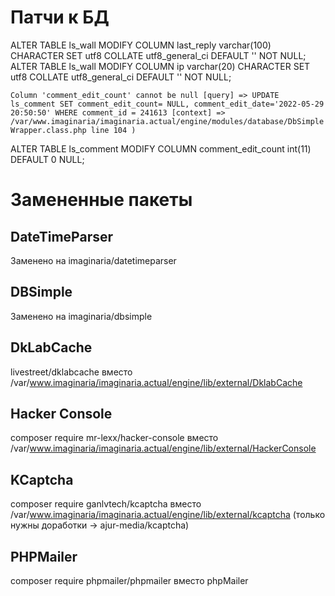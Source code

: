 # Патчи к БД

ALTER TABLE ls_wall MODIFY COLUMN last_reply varchar(100) CHARACTER SET utf8 COLLATE utf8_general_ci DEFAULT '' NOT NULL;
ALTER TABLE ls_wall MODIFY COLUMN ip varchar(20) CHARACTER SET utf8 COLLATE utf8_general_ci DEFAULT '' NOT NULL;

`Column 'comment_edit_count' cannot be null [query] => UPDATE ls_comment SET comment_edit_count= NULL, comment_edit_date='2022-05-29 20:50:50' WHERE comment_id = 241613 [context] => /var/www.imaginaria/imaginaria.actual/engine/modules/database/DbSimpleWrapper.class.php line 104 )`  

ALTER TABLE ls_comment MODIFY COLUMN comment_edit_count int(11) DEFAULT 0 NULL;

# Замененные пакеты

## DateTimeParser

Заменено на imaginaria/datetimeparser

## DBSimple 

Заменено на imaginaria/dbsimple 

## DkLabCache

livestreet/dklabcache                           вместо  /var/www.imaginaria/imaginaria.actual/engine/lib/external/DklabCache

## Hacker Console

composer require mr-lexx/hacker-console         вместо  /var/www.imaginaria/imaginaria.actual/engine/lib/external/HackerConsole

## KCaptcha

composer require ganlvtech/kcaptcha             вместо /var/www.imaginaria/imaginaria.actual/engine/lib/external/kcaptcha (только нужны доработки -> ajur-media/kcaptcha)

## PHPMailer

composer require phpmailer/phpmailer            вместо phpMailer






